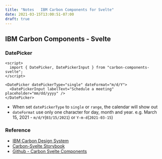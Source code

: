 ```yaml
---
title: "Notes   IBM Carbon Components for Svelte"
date: 2021-03-15T13:00:51-07:00
draft: true
---
```


## IBM Carbon Components - Svelte

### DatePicker
```sveltehtml
<script>
  import { DatePicker, DatePickerInput } from "carbon-components-svelte";
</script>

<DatePicker datePickerType="single" dateFormat="m/d/Y">
  <DatePickerInput labelText="Schedule a meeting" placeholder="mm/dd/yyyy" />
</DatePicker>
```

* When set `datePickerType` to `single` or `range`, the calendar will show out
* `dateFormat` use only one character for day, month and year.
  e.g.  March 15, 2021 - `m/d/Y`(`03/15/2021`) or `Y-m-d`(`2021-03-15`)


### Reference
* [IBM Carbon Design System](https://www.carbondesignsystem.com/)
* [Carbon-Svelte Storybook](https://carbon-svelte.vercel.app/)
* [Github - Carbon Svelte Components](https://github.com/IBM/carbon-components-svelte)


